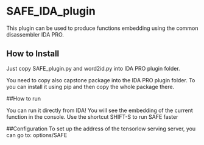 # SAFE_IDA_plugin

This plugin can be used to produce functions embedding using the common disassembler IDA PRO.

## How to Install

Just copy SAFE_plugin.py and word2id.py into IDA PRO plugin folder.

You need to copy also capstone package into the IDA PRO plugin folder. 
To you can install it using pip and then copy the whole package there.

##How to run

You can run it directly from IDA!
You will see the embedding of the current function in the console.
Use the shortcut SHIFT-S to run SAFE faster

##Configuration
To set up the address of the tensorlow serving server, you can go to:
options/SAFE


